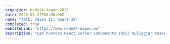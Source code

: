 ```yaml
---
organizer: Kode24-dagen 2025
date: 2025-03-27T08:00:00Z
name: "Talk: Veien til React 19"
completed: true
websiteLink: "https://www.kode24-dagen.no"
description: "Lær hvordan React Server Components (RSC) muliggjør raske og interaktive webapplikasjoner, mens funksjoner som Actions, Server Functions, skjema-verktøy og flere nye hooks reduserer kompleksitet og forbedrer brukeropplevelsen. Serverfunksjonene vil bli utforsket i konteksten av Next.js 15, som viser hvordan rammeverket optimaliserer server-side operasjoner for React."
---
```

